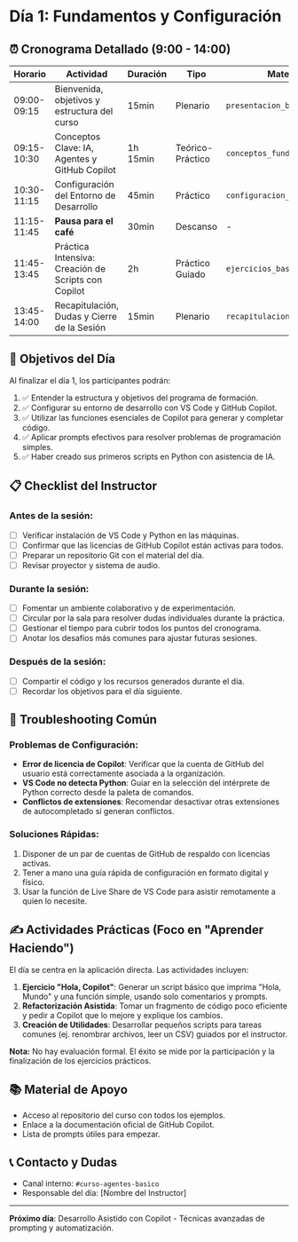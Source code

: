 # Día 1: Fundamentos y Configuración

## ⏰ Cronograma Detallado (9:00 - 14:00)

| Horario     | Actividad                                       | Duración | Tipo              | Material                       |
|-------------|-------------------------------------------------|----------|-------------------|--------------------------------|
| 09:00-09:15 | Bienvenida, objetivos y estructura del curso    | 15min    | Plenario          | `presentacion_bienvenida.md`   |
| 09:15-10:30 | Conceptos Clave: IA, Agentes y GitHub Copilot   | 1h 15min | Teórico-Práctico  | `conceptos_fundamentales.md`   |
| 10:30-11:15 | Configuración del Entorno de Desarrollo         | 45min    | Práctico          | `configuracion_entorno.md`     |
| 11:15-11:45 | **Pausa para el café**                          | 30min    | Descanso          | -                              |
| 11:45-13:45 | Práctica Intensiva: Creación de Scripts con Copilot | 2h       | Práctico Guiado   | `ejercicios_basicos.md`        |
| 13:45-14:00 | Recapitulación, Dudas y Cierre de la Sesión     | 15min    | Plenario          | `recapitulacion_dia1.md`       |

## 🎯 Objetivos del Día

Al finalizar el día 1, los participantes podrán:

1. ✅ Entender la estructura y objetivos del programa de formación.
2. ✅ Configurar su entorno de desarrollo con VS Code y GitHub Copilot.
3. ✅ Utilizar las funciones esenciales de Copilot para generar y completar código.
4. ✅ Aplicar prompts efectivos para resolver problemas de programación simples.
5. ✅ Haber creado sus primeros scripts en Python con asistencia de IA.

## 📋 Checklist del Instructor

### Antes de la sesión:
- [ ] Verificar instalación de VS Code y Python en las máquinas.
- [ ] Confirmar que las licencias de GitHub Copilot están activas para todos.
- [ ] Preparar un repositorio Git con el material del día.
- [ ] Revisar proyector y sistema de audio.

### Durante la sesión:
- [ ] Fomentar un ambiente colaborativo y de experimentación.
- [ ] Circular por la sala para resolver dudas individuales durante la práctica.
- [ ] Gestionar el tiempo para cubrir todos los puntos del cronograma.
- [ ] Anotar los desafíos más comunes para ajustar futuras sesiones.

### Después de la sesión:
- [ ] Compartir el código y los recursos generados durante el día.
- [ ] Recordar los objetivos para el día siguiente.

## 🔧 Troubleshooting Común

### Problemas de Configuración:
- **Error de licencia de Copilot**: Verificar que la cuenta de GitHub del usuario está correctamente asociada a la organización.
- **VS Code no detecta Python**: Guiar en la selección del intérprete de Python correcto desde la paleta de comandos.
- **Conflictos de extensiones**: Recomendar desactivar otras extensiones de autocompletado si generan conflictos.

### Soluciones Rápidas:
1. Disponer de un par de cuentas de GitHub de respaldo con licencias activas.
2. Tener a mano una guía rápida de configuración en formato digital y físico.
3. Usar la función de Live Share de VS Code para asistir remotamente a quien lo necesite.

## ✍️ Actividades Prácticas (Foco en "Aprender Haciendo")

El día se centra en la aplicación directa. Las actividades incluyen:
1. **Ejercicio "Hola, Copilot"**: Generar un script básico que imprima "Hola, Mundo" y una función simple, usando solo comentarios y prompts.
2. **Refactorización Asistida**: Tomar un fragmento de código poco eficiente y pedir a Copilot que lo mejore y explique los cambios.
3. **Creación de Utilidades**: Desarrollar pequeños scripts para tareas comunes (ej. renombrar archivos, leer un CSV) guiados por el instructor.

**Nota:** No hay evaluación formal. El éxito se mide por la participación y la finalización de los ejercicios prácticos.

## 📚 Material de Apoyo

- Acceso al repositorio del curso con todos los ejemplos.
- Enlace a la documentación oficial de GitHub Copilot.
- Lista de prompts útiles para empezar.

## 📞 Contacto y Dudas

- Canal interno: `#curso-agentes-basico`
- Responsable del día: [Nombre del Instructor]

---

**Próximo día**: Desarrollo Asistido con Copilot - Técnicas avanzadas de prompting y automatización.
